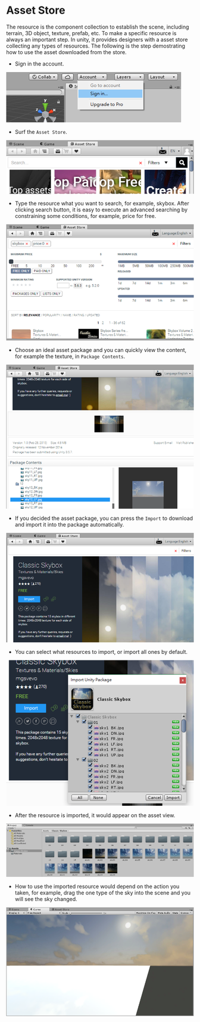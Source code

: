 # Asset Store



The resource is the component collection to establish the scene, including terrain, 3D object, texture, prefab, etc. To make a specific resource is always an important step. In unity, it provides designers with a asset store collecting any types of resources. The following is the step demostrating how to use the asset downloaded from the store.



* Sign in the account.

![sign in the account on unity](../image/unity_signin.png)



* Surf the `Asset Store`.

![asset store](../image/unity_asset_store.png)



* Type the resource what you want to search, for example, skybox. After clicking search button, it is easy to execute an advanced searching by constraining some conditions, for example, price for free.

![advanced search on unity](../image/unity_advanced_search.png)



* Choose an ideal asset package and you can quickly view the content, for example the texture, in `Package Contents`.

![package contents](../image/unity_package_contents.png)



* If you decided the asset package, you can press the `Import` to download and import it into the package automatically.

![import package](../image/unity_import_package.png)



* You can select what resources to import, or import all ones by default.

![partial import](../image/unity_partial_import.png)



* After the resource is imported, it would appear on the asset view.

![imported resource appears on asset view](../image/unity_import_complete.png)



* How to use the imported resource would depend on the action you taken, for example, drag the one type of the sky into the scene and you will see the sky changed.

![sky from asset store](../image/unity_asset_sky.png)